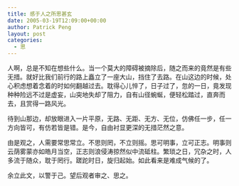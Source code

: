 ```yaml
---
title: 感于人之所思甚玄
date: 2005-03-19T12:09:00+00:00
author: Patrick Peng
layout: post
categories:
  - 思
---
```

人啊，总是不知在想些什么。当一个莫大的障碍被摘除后，随之而来的竟然是有些无措。就好比我们前行的路上矗立了一座大山，挡住了去路。在山这边的时候，处心积虑想着念着的时如何翻越过去。耽得心儿悴了，日子过了，忽的一日，竟发现种种险远不过是虚妄，山突地失却了阻力，自有山径蜿蜒，便轻松踏过，直奔而去，且赏得一路风光。

待到山那边，却放眼进入一片平原，无路、无距、无方、无位，仿佛任一步，任一方向皆可，有仿若皆是错。是今，自由衬显更深的无措茫然之意。

由是观之，人需要常思常立。不思则罔，不立则摇。思可明事，立可正志。明事则云荫雾蒙亦如皓月当空，正志则浪侵涛掠然似中流砥柱。繁琐之日，冗杂之时，人多流于随众，耽于罔行。蹉跎时日，旋归起始。如此看来是难成气候的了。

余立此文，以警于己。望后观者审之、思之。
